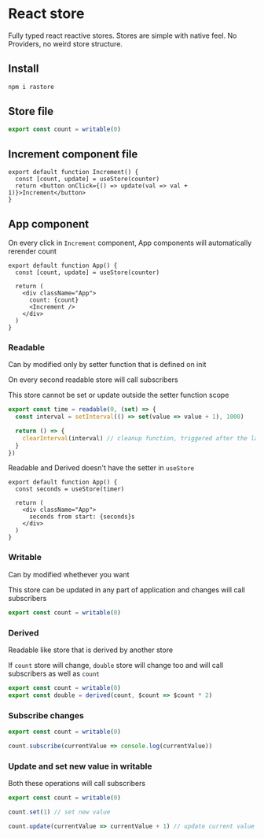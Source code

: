 # React store

Fully typed react reactive stores. Stores are simple with native feel. No Providers, no weird store structure.

## Install

```bash
npm i rastore
```

## Store file

```ts
export const count = writable(0)
```

## Increment component file

```tsx
export default function Increment() {
  const [count, update] = useStore(counter)
  return <button onClick={() => update(val => val + 1)}>Increment</button>
}
```

## App component

On every click in `Increment` component, App components will automatically rerender count

```tsx
export default function App() {
  const [count, update] = useStore(counter)

  return (
    <div className="App">
      count: {count}
      <Increment />
    </div>
  )
}
```

### Readable

Can by modified only by setter function that is defined on init

On every second readable store will call subscribers

This store cannot be set or update outside the setter function scope

```ts
export const time = readable(0, (set) => {
  const interval = setInterval(() => set(value => value + 1), 1000)

  return () => {
    clearInterval(interval) // cleanup function, triggered after the last subscriber was removed
  }
})
```

Readable and Derived doesn't have the setter in `useStore`

```tsx
export default function App() {
  const seconds = useStore(timer)

  return (
    <div className="App">
      seconds from start: {seconds}s
    </div>
  )
}
```

### Writable

Can by modified whethever you want

This store can be updated in any part of application and changes will call subscribers

```ts
export const count = writable(0)
```

### Derived

Readable like store that is derived by another store

If `count` store will change, `double` store will change too and will call subscribers as well as `count`

```ts
export const count = writable(0)
export const double = derived(count, $count => $count * 2)
```

### Subscribe changes

```ts
export const count = writable(0)

count.subscribe(currentValue => console.log(currentValue))
```

### Update and set new value in writable

Both these operations will call subscribers

```ts
export const count = writable(0)

count.set(1) // set new value

count.update(currentValue => currentValue + 1) // update current value
```
